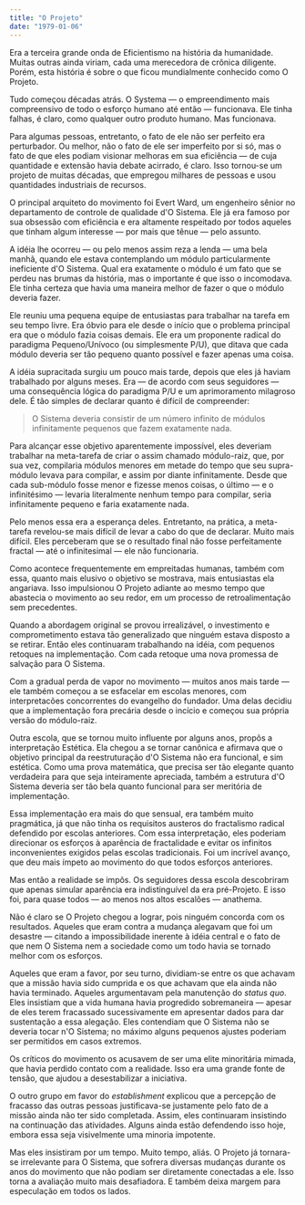 ```yaml
---
title: "O Projeto"
date: "1979-01-06"
---
```


Era a terceira grande onda de Eficientismo na história da humanidade. Muitas outras ainda viriam, cada uma merecedora de crônica diligente. Porém, esta história é sobre o que ficou mundialmente conhecido como O Projeto.

Tudo começou décadas atrás. O Systema — o empreendimento mais compreensivo de todo o esforço humano até então — funcionava. Ele tinha falhas, é claro, como qualquer outro produto humano. Mas funcionava.

Para algumas pessoas, entretanto, o fato de ele não ser perfeito era perturbador. Ou melhor, não o fato de ele ser imperfeito por si só, mas o fato de que eles podiam visionar melhoras em sua eficiência — de cuja quantidade e extensão havia debate acirrado, é claro. Isso tornou-se um projeto de muitas décadas, que empregou milhares de pessoas e usou quantidades industriais de recursos.

O principal arquiteto do movimento foi Evert Ward, um engenheiro sênior no departamento de controle de qualidade d'O Sistema. Ele já era famoso por sua obsessão com eficiência e era altamente respeitado por todos aqueles que tinham algum interesse — por mais que tênue — pelo assunto.

A idéia lhe ocorreu — ou pelo menos assim reza a lenda — uma bela manhã, quando ele estava contemplando um módulo particularmente ineficiente d'O Sistema. Qual era exatamente o módulo é um fato que se perdeu nas brumas da história, mas o importante é que isso o incomodava. Ele tinha certeza que havia uma maneira melhor de fazer o que o módulo deveria fazer.

Ele reuniu uma pequena equipe de entusiastas para trabalhar na tarefa em seu tempo livre. Era óbvio para ele desde o início que o problema principal era que o módulo fazia coisas demais. Ele era um proponente radical do paradigma Pequeno/Unívoco (ou simplesmente P/U), que ditava que cada módulo deveria ser tão pequeno quanto possível e fazer apenas uma coisa.

A idéia supracitada surgiu um pouco mais tarde, depois que eles já haviam trabalhado por alguns meses. Era — de acordo com seus seguidores — uma consequência lógica do paradigma P/U e um aprimoramento milagroso dele. É tão simples de declarar quanto é difícil de compreender:

> O Sistema deveria consistir de um número infinito de módulos infinitamente pequenos que fazem exatamente nada.

Para alcançar esse objetivo aparentemente impossível, eles deveriam trabalhar na meta-tarefa de criar o assim chamado módulo-raiz, que, por sua vez, compilaria módulos menores em metade do tempo que seu supra-módulo levava para compilar, e assim por diante infinitamente. Desde que cada sub-módulo fosse menor e fizesse menos coisas, o último — e o infinitésimo — levaria literalmente nenhum tempo para compilar, seria infinitamente pequeno e faria exatamente nada.

Pelo menos essa era a esperança deles. Entretanto, na prática, a meta-tarefa revelou-se mais difícil de levar a cabo do que de declarar. Muito mais difícil. Eles perceberam que se o resultado final não fosse perfeitamente fractal — até o infinitesimal — ele não funcionaria.

Como acontece frequentemente em empreitadas humanas, também com essa, quanto mais elusivo o objetivo se mostrava, mais entusiastas ela angariava. Isso impulsionou O Projeto adiante ao mesmo tempo que abastecia o movimento ao seu redor, em um processo de retroalimentação sem precedentes.

Quando a abordagem original se provou irrealizável, o investimento e comprometimento estava tão generalizado que ninguém estava disposto a se retirar. Então eles continuaram trabalhando na idéia, com pequenos retoques na implementação. Com cada retoque uma nova promessa de salvação para O Sistema.

Com a gradual perda de vapor no movimento — muitos anos mais tarde — ele também começou a se esfacelar em escolas menores, com interpretacões concorrentes do evangelho do fundador. Uma delas decidiu que a implementação fora precária desde o incício e começou sua própria versão do módulo-raiz.

Outra escola, que se tornou muito influente por alguns anos, propôs a interpretação Estética. Ela chegou a se tornar canônica e afirmava que o objetivo principal da reestruturação d'O Sistema não era funcional, e sim estética. Como uma prova matemática, que precisa ser tão elegante quanto verdadeira para que seja inteiramente apreciada, também a estrutura d'O Sistema deveria ser tão bela quanto funcional para ser meritória de implementação.

Essa implementação era mais do que sensual, era também muito pragmática, já que não tinha os requisitos austeros do fractalismo radical defendido por escolas anteriores. Com essa interpretação, eles poderiam direcionar os esforços à aparência de fractalidade e evitar os infinitos inconvenientes exigidos pelas escolas tradicionais. Foi um incrível avanço, que deu mais ímpeto ao movimento do que todos esforços anteriores.

Mas então a realidade se impôs. Os seguidores dessa escola descobriram que apenas simular aparência era indistinguível da era pré-Projeto. E isso foi, para quase todos — ao menos nos altos escalões — anathema.

Não é claro se O Projeto chegou a lograr, pois ninguém concorda com os resultados. Aqueles que eram contra a mudança alegavam que foi um desastre — citando a impossibilidade inerente à idéia central e o fato de que nem O Sistema nem a sociedade como um todo havia se tornado melhor com os esforços.

Aqueles que eram a favor, por seu turno, dividiam-se entre os que achavam que a missão havia sido cumprida e os que achavam que ela ainda não havia terminado. Aqueles argumentavam pela manutenção do *status quo*. Eles insistiam que a vida humana havia progredido sobremaneira — apesar de eles terem fracassado sucessivamente em apresentar dados para dar sustentação a essa alegação. Eles contendiam que O Sistema não se deveria tocar n'O Sistema; no máximo alguns pequenos ajustes poderiam ser permitidos em casos extremos.

Os críticos do movimento os acusavem de ser uma elite minoritária mimada, que havia perdido contato com a realidade. Isso era uma grande fonte de tensão, que ajudou a desestabilizar a iniciativa.

O outro grupo em favor do *establishment* explicou que a percepção de fracasso das outras pessoas justificava-se justamente pelo fato de a missão ainda não ter sido completada. Assim, eles continuaram insistindo na continuação das atividades. Alguns ainda estão defendendo isso hoje, embora essa seja visivelmente uma minoria impotente.

Mas eles insistiram por um tempo. Muito tempo, aliás. O Projeto já tornara-se irrelevante para O Sistema, que sofrera diversas mudanças durante os anos do movimento que não podiam ser diretamente conectadas a ele. Isso torna a avaliação muito mais desafiadora. E também deixa margem para especulação em todos os lados.